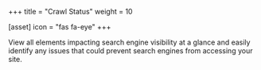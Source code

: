 +++
title = "Crawl Status"
weight = 10

[asset]
  icon = "fas fa-eye"
+++

View all elements impacting search engine visibility at a glance and easily identify any issues that could prevent search engines from accessing your site.
